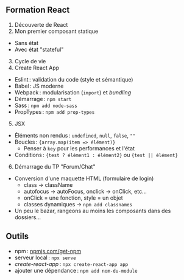 ## Formation React

1. Découverte de React
2. Mon premier composant statique
  - Sans état
  - Avec état "stateful"
3. Cycle de vie
4. Create React App
  - Eslint : validation du code (style et sémantique)
  - Babel : JS moderne
  - Webpack : modularisation (``import``) et *bundling*
  - Démarrage : ``npm start``
  - Sass : ``npm add node-sass``
  - PropTypes : ``npm add prop-types``
5. JSX
  - Éléments non rendus : ``undefined``, ``null``, ``false``, ``""``
  - Boucles : ``{array.map(item => élément)}``
    - Penser à ``key`` pour les performances et l'état
  - Conditions : ``{test ? élément1 : élément2}`` ou ``{test || élément}``
6. Démarrage du TP "Forum/Chat"
  - Conversion d'une maquette HTML (formulaire de login)
    - class → className
    - autofocus → autoFocus, onclick → onClick, etc…
    - onClick = une fonction, style = un objet
    - classes dynamiques → ``npm add classnames``
  - Un peu le bazar, rangeons au moins les composants dans des dossiers…

## Outils

- npm : [npmjs.com/get-npm](https://www.npmjs.com/get-npm)
- serveur local : ``npx serve``
- *create-react-app* : ``npx create-react-app app``
- ajouter une dépendance : ``npm add nom-du-module``
